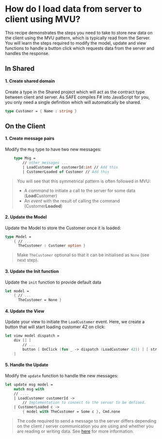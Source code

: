 # How do I load data from server to client using MVU?
This recipe demonstrates the steps you need to take to store new data on the client using the MVU pattern, which is typically read from the Server. You will learn the steps required to modify the model, update and view functions to handle a button click which requests data from the server and handles the response.

## In Shared
#### 1. Create shared domain
Create a type in the Shared project which will act as the contract type between client and server. As SAFE compiles F# into JavaScript for you, you only need a single definition which will automatically be shared.
```fsharp
type Customer = { Name : string }
```

## On the Client
#### 1. Create message pairs
Modify the `Msg` type to have two new messages:

```fsharp
    type Msg =
        // other messages ...
        | LoadCustomer of customerId:int // Add this
        | CustomerLoaded of Customer // Add this
```

> You will see that this symmetrical pattern is often followed in MVU:
>
> * A *command* to initiate a call to the server for some data (**Load**Customer)
> * An *event* with the result of calling the command (Customer**Loaded**)

#### 2. Update the Model
Update the Model to store the Customer once it is loaded:
```fsharp
type Model =
    { // ...
      TheCustomer : Customer option }
```

> Make `TheCustomer` optional so that it can be initialised as `None` (see next step).

#### 3. Update the Init function
Update the `init` function to provide default data
```fsharp
let model =
    { // ...
      TheCustomer = None }
```
#### 4. Update the View
Update your view to initiate the `LoadCustomer` event. Here, we create a button that will start loading customer 42 on click:
```fsharp
let view model dispatch =
    div [] [
        // ...
        button [ OnClick (fun _ -> dispatch (LoadCustomer 42)) ] [ str "Load Customer"]
    ]
```
#### 5. Handle the Update
Modify the `update` function to handle the new messages:
```fsharp
let update msg model =
    match msg with
    // ....
    | LoadCustomer customerId ->
        // Implementation to connect to the server to be defined.
    | CustomerLoaded c ->
        { model with TheCustomer = Some c }, Cmd.none
```

> The code required to send a message to the server differs depending on the client / server communication you are using and whether you are reading or writing data. See [here](read-data.md) for more information.